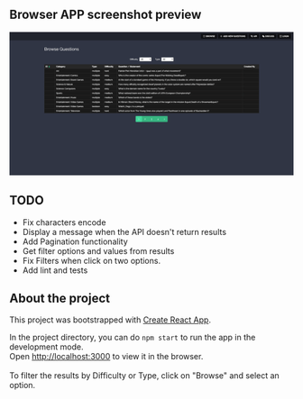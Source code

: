 ## Browser APP screenshot preview
![alt tag](public/screenshot.png)

## TODO

- Fix characters encode
- Display a message when the API doesn't return results
- Add Pagination functionality
- Get filter options and values from results
- Fix Filters when click on two options.
- Add lint and tests

## About the project
This project was bootstrapped with [Create React App](https://github.com/facebook/create-react-app).<br />

In the project directory, you can do `npm start` to run the app in the development mode.<br />
Open [http://localhost:3000](http://localhost:3000) to view it in the browser.<br />
<br />
To filter the results by Difficulty or Type, click on "Browse" and select an option.<br />
